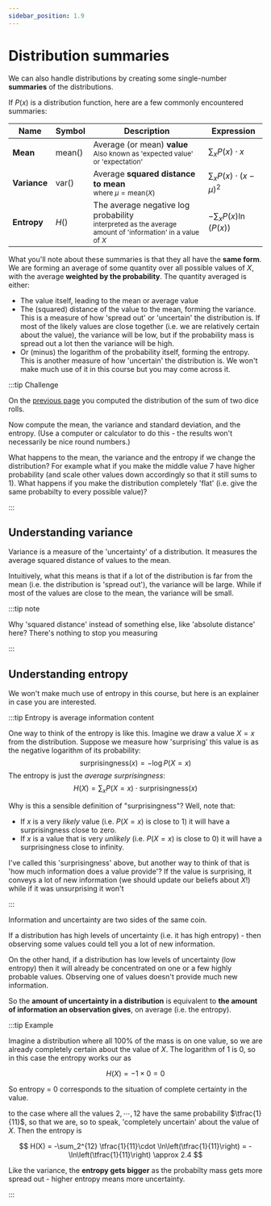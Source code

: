 ```yaml
---
sidebar_position: 1.9
---
```


# Distribution summaries

We can also handle distributions by creating some single-number **summaries** of the distributions.

If $P(x)$ is a distribution function, here are a few commonly encountered summaries:

| Name | Symbol | Description | Expression |
| ---- | ------ | ---------- | ----------- |
| **Mean** | $\text{mean}()$ | Average (or mean) **value**<br /><small>Also known as 'expected value' or 'expectation'</small> | $\sum_x P(x)\cdot x$ |
| **Variance** | $\text{var}()$ | Average **squared distance to mean**<br /><small>where $\mu = \text{mean}(X)$</small> | $\sum_x P(x)\cdot (x-\mu)^2$ |
| **Entropy** | $H()$ | The average negative log probability<br /><small>interpreted as the average amount of 'information' in a value of $X$</small> | $-\sum_x P(x) \ln\left(P(x)\right)$  |

What you'll note about these summaries is that they all have the **same form**.  We are forming an average of some quantity over all possible values of $X$, with the average **weighted by the probability**.  The quantity averaged is either:

* The value itself, leading to the mean or average value
* The (squared) distance of the value to the mean, forming the variance.  This is a measure of how 'spread out' or 'uncertain' the distribution is.  If most of the likely values are close together (i.e. we are relatively certain about the value), the variance will be low, but if the probability mass is spread out a lot then the variance will be high.
* Or (minus) the logarithm of the probability itself, forming the entropy.  This is another measure of how 'uncertain' the distribution is.  We won't make much use of it in this course but you may come across it.

:::tip Challenge

On the [previous page](./distributions.md) you computed the distribution of the sum of two dice rolls.

Now compute the mean, the variance and standard deviation, and the entropy.  (Use a computer or calculator to do this - the results won't necessarily be nice round numbers.)

What happens to the mean, the variance and the entropy if we change the distribution?  For example what if you make the middle value $7$ have higher probability (and scale other values down accordingly so that it still sums to $1$).  What happens if you make the distribution completely 'flat' (i.e. give the same probabilty to every possible value)?

:::

## Understanding variance

Variance is a measure of the 'uncertainty' of a distribution.  It measures the average squared distance of values to the mean.

Intuitively, what this means is that if a lot of the distribution is far from the mean (i.e. the distribution is 'spread out'), the variance will be large.  While if most of the values are close to the mean, the variance will be small.

:::tip note

Why 'squared distance' instead of something else, like 'absolute distance' here?  There's nothing to stop you measuring 

:::

## Understanding entropy

We won't make much use of entropy in this course, but here is an explainer in case you are interested.

:::tip Entropy is average information content

One way to think of the entropy is like this.  Imagine we draw a value $X=x$ from the distribution.  Suppose we measure how 'surprising' this value is as the negative logarithm of its probability:
$$
\text{surprisingness}(x) = -\log P(X=x)
$$
The entropy is just the *average surprisingness*:
$$
H(X) = \sum_x P(X=x)\cdot\text{surprisingness}(x)
$$

Why is this a sensible definition of "surprisingness"?  Well, note that:

* If $x$ is a very *likely* value (i.e. $P(X=x)$ is close to $1$) it will have a surprisingness close to zero.  
* If $x$ is a value that is very *unlikely* (i.e. $P(X=x)$ is close to $0$) it will have a surprisingness close to infinity.

I've called this 'surprisingness' above, but another way to think of that is 'how much information does a value provide'?  If the value is surprising, it conveys a lot of new information (we should update our beliefs about $X$!) while if it was unsurprising it won't 

:::

Information and uncertainty are two sides of the same coin.

If a distribution has high levels of uncertainty (i.e. it has high entropy) - then observing some values could tell you a lot of new information.

On the other hand, if a distribution has low levels of uncertainty (low entropy) then it will already be concentrated on one or a few highly probable values.  Observing one of values doesn't provide much new information.  

So the **amount of uncertainty in a distribution** is equivalent to **the amount of information an observation gives**, on average (i.e. the entropy).

:::tip Example

Imagine a distribution where all $100\%$ of the mass is on one value, so we are already completely certain about the value of $X$.  The logarithm of $1$ is $0$, so in this case the entropy works our as

$$
H(X)= -1 \times 0 = 0
$$

So entropy = 0 corresponds to the situation of complete certainty in the value.

to the case where all the values $2,\cdots,12$ have the same probability $\tfrac{1}{11}$, so that we are, so to speak, 'completely uncertain' about the value of $X$.  Then the entropy is

$$
H(X) = -\sum_2^{12} \tfrac{1}{11}\cdot \ln\left(\tfrac{1}{11}\right) = -\ln\left(\tfrac{1}{11}\right) \approx 2.4
$$

Like the variance, the **entropy gets bigger** as the probabilty mass gets more spread out - higher entropy means more uncertainty.

:::